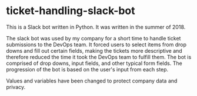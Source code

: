 # ticket-handling-slack-bot
This is a Slack bot written in Python. It was written in the summer of 2018.

The slack bot was used by my company for a short time to handle ticket submissions to the DevOps team. It forced users to select items from drop downs and fill out certain fields, making the tickets more descriptive and therefore reduced the time it took the DevOps team to fulfill them. The bot is comprised of drop downs, input fields, and other typical form fields. The progression of the bot is based on the user's input from each step.

Values and variables have been changed to protect company data and privacy.
